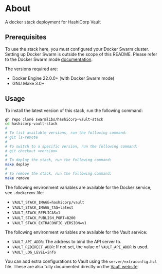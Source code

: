 # About
A docker stack deployment for HashiCorp Vault

## Prerequisites

To use the stack here, you must configured your Docker Swarm cluster. Setting up Docker Swarm is outside the scope of this README. Please refer to the Docker Swarm mode [documentation](https://docs.docker.com/engine/swarm/).

The versions required are:
- Docker Engine 22.0.0+ (with Docker Swarm mode)
- GNU Make 3.0+

## Usage

To install the latest version of this stack, run the following command:

```bash
gh repo clone swarmlibs/hashicorp-vault-stack
cd hashicorp-vault-stack
# 
# To list available versions, run the following command:
# git ls-remote
# 
# To switch to a specific version, run the following command:
# git checkout <version>
# 
# To deploy the stack, run the following command:
make deploy
#
# To remove the stack, run the following command:
make remove
```

The following environment variables are available for the Docker service, see `.dockerenv` file:
- `VAULT_STACK_IMAGE=hashicorp/vault`
- `VAULT_STACK_IMAGE_TAG=latest`
- `VAULT_STACK_REPLICAS=1`
- `VAULT_STACK_PUBLISH_PORT=8200`
- `VAULT_STACK_EXTRACONFIG_VERSION=v1`

The following environment variables are available for the Vault service:
- `VAULT_API_ADDR`: The address to bind the API server to.
- `VAULT_REDIRECT_ADDR`: If not set, the value of `VAULT_API_ADDR` is used.
- `VAULT_LOG_LEVEL=info`

You can add extra configurations to Vault using the `server/extraconfig.hcl` file. These are also fully documented directly on the [Vault website](https://developer.hashicorp.com/vault/docs/configuration).

